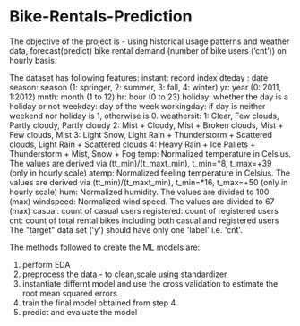 # Bike-Rentals-Prediction
The objective of the project is - using historical usage patterns and weather data, forecast(predict) bike rental demand (number of bike users (‘cnt’)) on hourly basis.

The dataset has following features:
instant: record index
dteday : date
season: season (1: springer, 2: summer, 3: fall, 4: winter)
yr: year (0: 2011, 1:2012)
mnth: month (1 to 12)
hr: hour (0 to 23)
holiday: whether the day is a holiday or not
weekday: day of the week
workingday: if day is neither weekend nor holiday is 1, otherwise is 0.
weathersit:
  1: Clear, Few clouds, Partly cloudy, Partly cloudy
  2: Mist + Cloudy, Mist + Broken clouds, Mist + Few clouds, Mist
  3: Light Snow, Light Rain + Thunderstorm + Scattered clouds, Light Rain + Scattered clouds
  4: Heavy Rain + Ice Pallets + Thunderstorm + Mist, Snow + Fog
temp: Normalized temperature in Celsius. The values are derived via (tt_min)/(t_maxt_min), t_min=*8, t_max=+39 (only in hourly scale)
atemp: Normalized feeling temperature in Celsius. The values are derived via (tt_min)/(t_maxt_min), t_min=*16, t_max=+50 (only in hourly scale)
hum: Normalized humidity. The values are divided to 100 (max)
windspeed: Normalized wind speed. The values are divided to 67 (max)
casual: count of casual users
registered: count of registered users
cnt: count of total rental bikes including both casual and registered users
The "target" data set ('y') should have only one 'label' i.e. 'cnt'.

The methods followed to create the ML models are:
<ol>
  <li>perform EDA</li>
  <li>preprocess the data - to clean,scale using standardizer</li>
  <li>instantiate differnt model and use the cross validation to estimate the root mean squared errors</li>
  <li>train the final model obtained from step 4</li>
  <li>predict and evaluate the model</li>
  
</ol>
